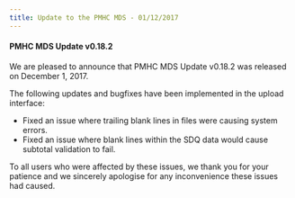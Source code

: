 ```yaml
---
title: Update to the PMHC MDS - 01/12/2017
---
```


#### PMHC MDS Update v0.18.2 ####

We are pleased to announce that PMHC MDS Update v0.18.2 was released on
December 1, 2017.

The following updates and bugfixes have been implemented in the upload interface:

* Fixed an issue where trailing blank lines in files were causing system errors.
* Fixed an issue where blank lines within the SDQ data would cause subtotal validation to fail.

To all users who were affected by these issues, we thank you for your patience and we sincerely apologise for any inconvenience these issues had caused.
